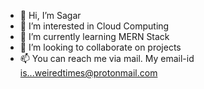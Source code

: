 - 👋 Hi, I’m Sagar
- 👀 I’m interested in Cloud Computing
- 🌱 I’m currently learning MERN Stack
- 💞️ I’m looking to collaborate on projects
- 📫 You can reach me via mail. My email-id is...weiredtimes@protonmail.com
